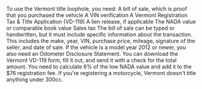 To use the Vermont title loophole, you need: 
A bill of sale, which is proof that you purchased the vehicle
A VIN verification
A Vermont Registration Tax & Title Application (VD-119)
A lien release, if applicable
The NADA value or comparable book value
Sales tax
The bill of sale can be typed or handwritten, but it must include specific information about the transaction. This includes the make, year, VIN, purchase price, mileage, signature of the seller, and date of sale. If the vehicle is a model year 2012 or newer, you also need an Odometer Disclosure Statement. 
You can download the Vermont VD-119 form, fill it out, and send it with a check for the total amount. You need to calculate 6% of the low NADA value and add it to the $76 registration fee. 
If you're registering a motorcycle, Vermont doesn't title anything under 300cc. 
